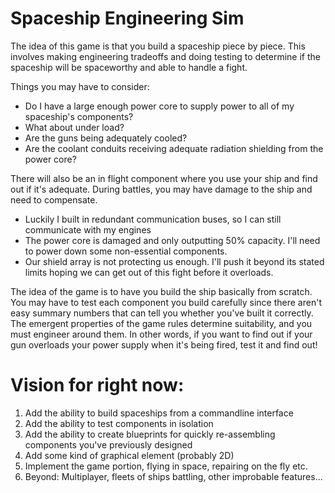 # Spaceship Engineering Sim

The idea of this game is that you build a spaceship piece by piece. This involves making engineering tradeoffs and doing testing to determine if the spaceship will be spaceworthy and able to handle a fight.

Things you may have to consider:

* Do I have a large enough power core to supply power to all of my spaceship's components?
* What about under load?
* Are the guns being adequately cooled?
* Are the coolant conduits receiving adequate radiation shielding from the power core?

There will also be an in flight component where you use your ship and find out if it's adequate. During battles, you may have damage to the ship and need to compensate.

* Luckily I built in redundant communication buses, so I can still communicate with my engines
* The power core is damaged and only outputting 50% capacity. I'll need to power down some non-essential components.
* Our shield array is not protecting us enough. I'll push it beyond its stated limits hoping we can get out of this fight before it overloads.

The idea of the game is to have you build the ship basically from scratch. You may have to test each component you build carefully since there aren't easy summary numbers that can tell you whether you've built it correctly. The emergent properties of the game rules determine suitability, and you must engineer around them. In other words, if you want to find out if your gun overloads your power supply when it's being fired, test it and find out!

# Vision for right now:

1. Add the ability to build spaceships from a commandline interface
2. Add the ability to test components in isolation
3. Add the ability to create blueprints for quickly re-assembling components you've previously designed
4. Add some kind of graphical element (probably 2D)
5. Implement the game portion, flying in space, repairing on the fly etc.
6. Beyond: Multiplayer, fleets of ships battling, other improbable features...
